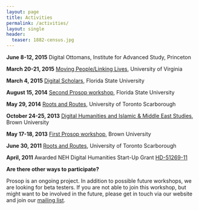 ```yaml
---
layout: page
title: Activities
permalink: /activities/
layout: single
header:
  teaser: 1882-census.jpg
---
```


**June 8-12, 2015**
Digital Ottomans, Institute for Advanced Study, Princeton

**March 20-21, 2015**
[Moving People/Linking Lives](http://movingpeoplelinkinglives.org/), University of Virginia

**March 4, 2015**
[Digital Scholars](https://digitalscholars.wordpress.com/2015/02/25/digital-history-and-social-networking/), Florida State University

**August 15, 2014**
[Second Prosop workshop](http://www.prosop.org/workshops/second-prosop-workshop), Florida State University

**May 29, 2014**
[Roots and Routes](http://serai.utsc.utoronto.ca/rrsi2014), University of Toronto Scarborough

**October 24-25, 2013**
[Digital Humanities and Islamic & Middle East Studies](http://islamichumanities.org/conference2013/), Brown University

**May 17-18, 2013**
[First Prosop workshop](http://www.prosop.org/workshops/first-prosop-workshop), Brown University

**June 30, 2011**
[Roots and Routes](http://serai.utsc.utoronto.ca/roots-and-routes-2011-spatialities-and-borderlands), University of Toronto Scarborough

**April, 2011**
Awarded NEH Digital Humanities Start-Up Grant [HD-51269-11](https://securegrants.neh.gov/PublicQuery/main.aspx?f=1&gn=HD-51269-11)


**Are there other ways to participate?**

Prosop is an ongoing project. In addition to possible future workshops, we are looking for beta testers. If you are not able to join this workshop, but might want to be involved in the future, please get in touch via our website and join our [mailing list](https://groups.google.com/d/forum/prosop).
